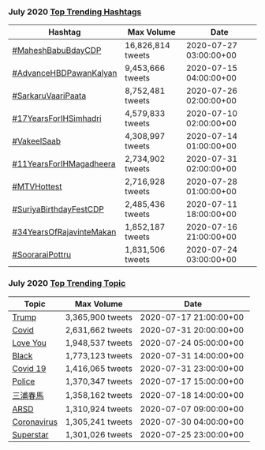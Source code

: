### July 2020 [Top Trending Hashtags](https://ttrends.co)

| Hashtag | Max Volume | Date |
| ------- | ---------- | ---- |
| [#MaheshBabuBdayCDP](https://ttrends.co/trend/%23MaheshBabuBdayCDP) | 16,826,814 tweets | 2020-07-27 03:00:00+00 |
| [#AdvanceHBDPawanKalyan](https://ttrends.co/trend/%23AdvanceHBDPawanKalyan) | 9,453,666 tweets | 2020-07-15 04:00:00+00 |
| [#SarkaruVaariPaata](https://ttrends.co/trend/%23SarkaruVaariPaata) | 8,752,481 tweets | 2020-07-26 02:00:00+00 |
| [#17YearsForIHSimhadri](https://ttrends.co/trend/%2317YearsForIHSimhadri) | 4,579,833 tweets | 2020-07-10 02:00:00+00 |
| [#VakeelSaab](https://ttrends.co/trend/%23VakeelSaab) | 4,308,997 tweets | 2020-07-14 01:00:00+00 |
| [#11YearsForIHMagadheera](https://ttrends.co/trend/%2311YearsForIHMagadheera) | 2,734,902 tweets | 2020-07-31 02:00:00+00 |
| [#MTVHottest](https://ttrends.co/trend/%23MTVHottest) | 2,716,928 tweets | 2020-07-28 01:00:00+00 |
| [#SuriyaBirthdayFestCDP](https://ttrends.co/trend/%23SuriyaBirthdayFestCDP) | 2,485,436 tweets | 2020-07-11 18:00:00+00 |
| [#34YearsOfRajavinteMakan](https://ttrends.co/trend/%2334YearsOfRajavinteMakan) | 1,852,187 tweets | 2020-07-16 21:00:00+00 |
| [#SooraraiPottru](https://ttrends.co/trend/%23SooraraiPottru) | 1,831,506 tweets | 2020-07-24 03:00:00+00 |

### July 2020 [Top Trending Topic](https://ttrends.co)

| Topic | Max Volume | Date |
| ----- | ---------- | ---- |
| [Trump](https://ttrends.co/trend/trump) | 3,365,900 tweets | 2020-07-17 21:00:00+00 |
| [Covid](https://ttrends.co/trend/covid) | 2,631,662 tweets | 2020-07-31 20:00:00+00 |
| [Love You](https://ttrends.co/trend/love%20you) | 1,948,537 tweets | 2020-07-24 05:00:00+00 |
| [Black](https://ttrends.co/trend/Black) | 1,773,123 tweets | 2020-07-31 14:00:00+00 |
| [Covid 19](https://ttrends.co/trend/covid%2019) | 1,416,065 tweets | 2020-07-31 23:00:00+00 |
| [Police](https://ttrends.co/trend/%22Police%22) | 1,370,347 tweets | 2020-07-17 15:00:00+00 |
| [三浦春馬](https://ttrends.co/trend/%E4%B8%89%E6%B5%A6%E6%98%A5%E9%A6%AC) | 1,358,162 tweets | 2020-07-18 14:00:00+00 |
| [ARSD](https://ttrends.co/trend/ARSD) | 1,310,924 tweets | 2020-07-07 09:00:00+00 |
| [Coronavirus](https://ttrends.co/trend/Coronavirus) | 1,305,241 tweets | 2020-07-30 04:00:00+00 |
| [Superstar](https://ttrends.co/trend/Superstar) | 1,301,026 tweets | 2020-07-25 23:00:00+00 |
